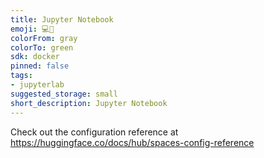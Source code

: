 ```yaml
---
title: Jupyter Notebook
emoji: 💻🐳
colorFrom: gray
colorTo: green
sdk: docker
pinned: false
tags:
- jupyterlab
suggested_storage: small
short_description: Jupyter Notebook
---
```


Check out the configuration reference at https://huggingface.co/docs/hub/spaces-config-reference
